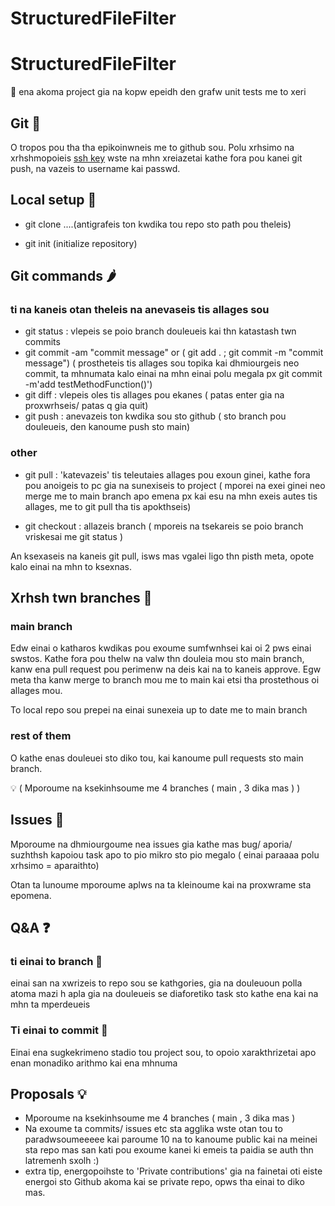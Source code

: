 # StructuredFileFilter

# StructuredFileFilter

:owl: ena akoma project gia na kopw epeidh den grafw unit tests me to xeri 

## Git :cherries:	

O tropos pou tha tha epikoinwneis me to github sou.
Polu xrhsimo na xrhshmopoieis [ssh key](https://docs.github.com/en/authentication/connecting-to-github-with-ssh/generating-a-new-ssh-key-and-adding-it-to-the-ssh-agent) wste na mhn xreiazetai kathe fora pou kanei git push, na vazeis to username kai passwd. 

## Local setup :crab:	

* git clone ....(antigrafeis ton kwdika tou repo sto path pou theleis) 

* git init (initialize repository) 

## Git commands  :hot_pepper:	

### ti na kaneis otan theleis na anevaseis tis allages sou

* git status : vlepeis se poio branch douleueis kai thn katastash twn commits 
* git commit -am "commit message" or ( git add . ; git commit -m "commit message") ( prostheteis tis allages sou topika kai dhmiourgeis neo commit, ta mhnumata kalo einai na mhn einai polu megala px git commit -m'add testMethodFunction()')
* git diff : vlepeis oles tis allages pou ekanes ( patas enter gia na proxwrhseis/ patas q gia quit)
* git push : anevazeis ton kwdika sou sto github ( sto branch pou douleueis, den kanoume push sto main)

### other

* git pull : 'katevazeis' tis teleutaies allages pou exoun ginei, kathe fora pou anoigeis to pc gia na sunexiseis to project ( mporei na exei ginei neo merge me to main branch apo emena px kai esu na mhn exeis autes tis allages, me to git pull tha tis apokthseis)

* git checkout : allazeis branch ( mporeis na tsekareis se poio branch vriskesai me git status )

An ksexaseis na kaneis git pull, isws mas vgalei ligo thn pisth meta, opote kalo einai na mhn to ksexnas.

## Xrhsh twn branches :beers:	

### main branch 

Edw einai o katharos kwdikas pou exoume sumfwnhsei kai oi 2 pws einai swstos.
Kathe fora pou thelw na valw thn douleia mou sto main branch, kanw ena pull request pou perimenw na deis kai na to kaneis approve. Egw meta tha kanw merge to branch mou me to main kai etsi tha prostethous oi allages mou.


To local repo sou prepei na einai sunexeia up to date me to main branch

### rest of them

O kathe enas douleuei sto diko tou, kai kanoume pull requests sto main branch.

 :bulb:	( Mporoume na ksekinhsoume me 4 branches ( main , 3 dika mas ) )

## Issues :bug:

Mporoume na dhmiourgoume nea issues gia kathe mas bug/ aporia/ suzhthsh kapoiou task apo to pio mikro sto pio megalo ( einai paraaaa polu xrhsimo = aparaithto) 

Otan ta lunoume mporoume aplws na ta kleinoume kai na proxwrame sta epomena. 

## Q&A :question:

### ti einai to branch :pancakes:

einai san na xwrizeis to repo sou se kathgories, gia na douleuoun polla atoma mazi h apla gia na douleueis se diaforetiko task sto kathe ena kai na mhn ta mperdeueis

### Ti einai to commit :salt:

Einai ena sugkekrimeno stadio tou project sou, to opoio xarakthrizetai apo enan monadiko arithmo kai ena mhnuma

## Proposals :bulb:	

* Mporoume na ksekinhsoume me 4 branches ( main , 3 dika mas ) 
* Na exoume ta commits/ issues etc sta agglika wste otan tou to paradwsoumeeeee kai paroume 10 na to kanoume public kai na meinei sta repo mas san kati pou exoume kanei ki emeis ta paidia se auth thn latremenh sxolh :) 
* extra tip, energopoihste to 'Private contributions' gia na fainetai oti eiste energoi sto Github akoma kai se private repo, opws tha einai to diko mas.
